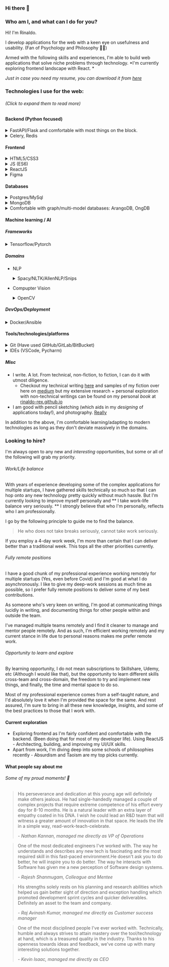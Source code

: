 ### Hi there 👋


### Who am I, and what can I do for you? 
Hi! I'm Rinaldo. 

I develop applications for the web with a keen eye on usefulness and usability. (Fan of Psychology and Philosophy 🧘🏽)


Armed with the following skills and experiences, I'm able to build web applications that solve niche problems through technology. *I'm currently exploring frontend landscape with React. *

_Just in case you need my resume, you can download it from [here](https://drive.google.com/file/d/1kEHYus8Ch8eK43JVdDt57_9wHUn2e1Oo/view?usp=sharing)_

### Technologies I use for the web:
###### (Click to expand them to read more)

#### Backend (Python focused)
<details>
    <summary>FastAPI/Flask and comfortable with most things on the block. </summary>
  
  Been using Flask for more than 3 years now, and has built two ecommerce application, a completely from-the-scratch CRM for an edtech/fashion organization. Has also built a blog engine with it. Recently got an opportunity to work on FastAPI to build a micro-services architecture for an NLP-as-a-service engine, and loved its modern take on web application servers. 
  </details>

<details>
	<summary>Celery, Redis
	</summary>
	
Have used celery for scheduling notifications, which made me search for better alternatives 😅 and ended up using RedisQueue, and TaskTiger, which gave me a fair experience with redis as high-performance minimal storage. 
</details>

#### Frontend
<details>
	<summary>HTML5/CSS3</summary>
	
	Modern HTML5 has added some pretty sweet semantic tags that people often fail to use. I'm a fan of separation of concerns, because that enables debugging a lot more cleaner and both HTML5 and CSS3 does a fantastic job of enabling that. 
	
	I love CSS3, with all the modern spec - Grid, Flex, and waiting for container queries. 😇 That will change the game. I am familiar with both Sass and PostCSS to enable cleaner and compatible CSS code across browsers, and versions.
</details>

<details>
	<summary>JS (ES6)</summary>
	
		> What can be done in JS, will be done in JS
	
	I read this quote from a famous frontend dev, and in all honesty, this is true. ES6, and TS is enabling the modern web, and it will only evolve better in the coming years. * I'm just starting with JS,* and I'm really excited to build things for the web, and desktop. 
	
</details>

<details>
	<summary>ReactJS</summary>
	
	React really changed the game of frontend frameworks and thought process. React hooks, although does a lot of auto-magical stuff, enables a really scalable and quick development turn-around time. I'm currently working on react building an internal social network. 
</details>


<details>
	<summary>Figma</summary>
	
	Figma redefined the way we design for the web, and software. I love working with it so much so that I use it for more than just plain UI design. The infinite canvas is my holy grail of thought, mind-maps, designs, and thought palace. Been using Figma for more than a year and I love how beautifully they have crafted the usability of the application. It's my go-to case study for a SaaS application
</details>

#### Databases

<details>
	<summary> Postgres/MySql</summary>
	
	My go-to database (apart from SQLite for test purposes) is Postgres. I believe PostgreSQL DB is the epitome of relational databases with an incredible performance, so much so that there are forks of it handling modern niche usecases (EdgeDB, TigerGraph) with a totally different paradigm. 
	
	Although I have used MySql in the past, I rarely prefer it over Postgres. 
	
</details>

<details>
	<summary>MongoDB</summary>
	
	I have used MongoDB for write-intensive applications and built a CRM and a blog with that. I'd not prefer Mongo over Postgres in most cases, and especially when performance matters. Where there are equally, if not more edits on the data, I prefer Postgres. 
	
</details>

<details>
	<summary>Comfortable with graph/multi-model databases: ArangoDB, OngDB</summary>
	
	As part of a team building an NLP platform for chatbots, I have used Neo4j, and later moved onto OngDB (due to restrictions) and loved the paradigm shift from relational/non-relational DB into Graph DB. 
	
	And then I encountered ArangoDB and absolutely loved its AQL, and multi-modal capabilities. Built an NLP-as-a-service engine with it as a solo developer, and I loved the developer experience with it. Would definitely try again. 
</details>


#### Machine learning / AI
##### Frameworks

<details>
	<summary>Tensorflow/Pytorch</summary>
	
	Have used both TensorFlow and Pytorch for both NLP and CV applications. Although liked the performance aspect of tensorflow, I appreciated the modern style of idiomatic code in PyTorch.
	
</details>


##### Domains
 - NLP
	 
	<details>
		<summary>Spacy/NLTK/AllenNLP/Snips</summary>
		
	A fan of Spacy since my college days and been using it since the early days when NLTK was the only go-to solution for NLP. AllenNLP with its modern datasets and models, is a boon for developers who love hacking all-things-NLP. 
	
	</details>
	
 - Compupter Vision
	 <details>
		<summary>OpenCV</summary>
	
	"The" computer vision library that shall prevail the end of our era - Although the developer experience isn't as optimal as in the domain of NLP (thanks, spacy!) the performance is alluring. Built a realtime multi-camera, Multi-person tracking system with plain OpenCV and achieved a really good performance. 
	</details>


##### DevOps/Deployment

<details>
		<summary>Docker/Ansible</summary>
Although my experience with DevOps is limited, I liked working with Docker and how much it enabled modern micro-services architecture to build high-throughput, high-traffic web applications. 
	
And even with negligible experience I loved using ansible. However, today I prefer Github Actions/ GitLab CI because of developer experience for CI/CD. 
</details>

#### Tools/technologies/platforms

<details>
		<summary>Git (Have used GitHub/GitLab/BitBucket)</summary>
I strongly believe that Git enabled the world of software development to be truly asynchronous. And despite all the modern platforms, and GUI tools, I love using Git from command-line to remind myself of how powerful software can be. 
</details>

<details>
		<summary> IDEs (VSCode, Pycharm)</summary>
I'd without skipping a beat vouch for modern developer tools and how much they play a role in our modern tech world. Been using Pycharm and VSCode for years, and I'm comfortable using the powerful features of them. 
</details>

##### Misc
- I write. A lot. From technical, non-fiction, to fiction, I can do it with utmost diligence. 
	- Checkout my technical writing [here](https://dev.to/rinaldorex/on-mutualism-of-tech-scm-vcs-giants-32dk) and samples of my fiction over here on [medium](https://medium.com/@rinaldorex) but my extensive research + personal exploration with non-technical writings can be found on my personal _book_ at [rinaldo-rex.github.io](https://rinaldo-rex.github.io/)
- I am good with pencil sketching (which aids in my _designing_ of applications today!), and photography.  [Really](https://www.instagram.com/rinaldorex/) 

In addition to the above, I'm comfortable learning/adapting to modern technologies as long as they don't deviate massively in the domains.



### Looking to hire? 

I'm always open to any new and *interesting* opportunities, but some or all of the following will grab my priority. 

###### Work/Life balance
With years of experience developing some of the complex applications for multiple startups, I have gathered skills technically so much so that I can hop onto any new technology pretty quickly without much hassle. But I'm currently looking to improve myself personally and ** I take work-life balance very seriously. ** I strongly believe that who I'm personally, reflects who I am professionally. 

I go by the following principle to guide me to find the balance. 
> He who does not take breaks seriously, cannot take work seriously.

If you employ a 4-day work week, I'm more than certain that I can deliver better than a traditional week. This tops all the other priorities currently. 

###### Fully remote positions
I have a good chunk of my professional experience working remotely for multiple startups (Yes, even before Covid) and I'm good at what I do asynchronously. I like to give my deep-work sessions as much time as possible, so I prefer fully remote positions to deliver some of my best contributions.

As someone who's very keen on writing, I'm good at communicating things lucidly in writing, and documenting things for other people within and outside the team. 

I've managed multiple teams remotely and I find it cleaner to manage and mentor people remotely. And as such, I'm efficient working remotely and my current stance in life due to personal reasons makes me prefer remote work. 

###### Opportunity to learn and explore
By learning opportunity, I do not mean subscriptions to Skillshare, Udemy, etc (Although I would like that), but the opportunity to learn different skills cross-team and cross-domain, the freedom to try and implement new things, and finally, the time and mental space to do so. 

Most of my professional experience comes from a self-taught nature, and I'd absolutely love it when I'm provided the space for the same. And rest assured, I'm sure to bring in all these new knowledge, insights, and some of the best practices to those that I work with. 

#### Current exploration
- Exploring frontend as I'm fairly confident and comfortable with the backend. (Been doing that for most of my developer life). Using ReactJS - Architecting, building, and improving my UI/UX skills. 
- Apart from work, I'm diving deep into some schools of philosophies recently - Absurdism and Taoism are my top picks currently. 

#### What people say about me 
###### Some of my proud moments! 🥺

> His perseverance and dedication at this young age will definitely make others jealous. He had single-handedly managed a couple of complex projects that require extreme competence of his effort every day for 8-10 months. He is a natural leader with an extra layer of empathy coated in his DNA. I wish he could lead an R&D team that will witness a greater amount of innovation in that space. He leads the life in a simple way, read-work-teach-celebrate. 
> 
> *- Nathan Kannan, managed me directly as VP of Operations*


> One of the most dedicated engineers I've worked with. The way he understands and describes any new tech is fascinating and the most required skill in this fast-paced environment.He doesn't ask you to do better, he will inspire you to do better. The way he interacts with Software has given me a new perception of Software design systems.
>
>*- Rajesh Shanmugam, Colleague and Mentee*

> His strengths solely rests on his planning and research abilities which helped us gain better sight of direction and exception handling which promoted development sprint cycles and quicker deliverables. Definitely an asset to the team and company.
> 
> *- Raj Avinash Kumar, managed me directly as Customer success manager*

>One of the most disciplined people I've ever worked with. Technically, humble and always strives to attain mastery over the tool/technology at hand, which is a treasured quality in the industry. Thanks to his openness towards ideas and feedback, we've come up with many interesting solutions together.
>
>*- Kevin Isaac, managed me directly as CEO*
